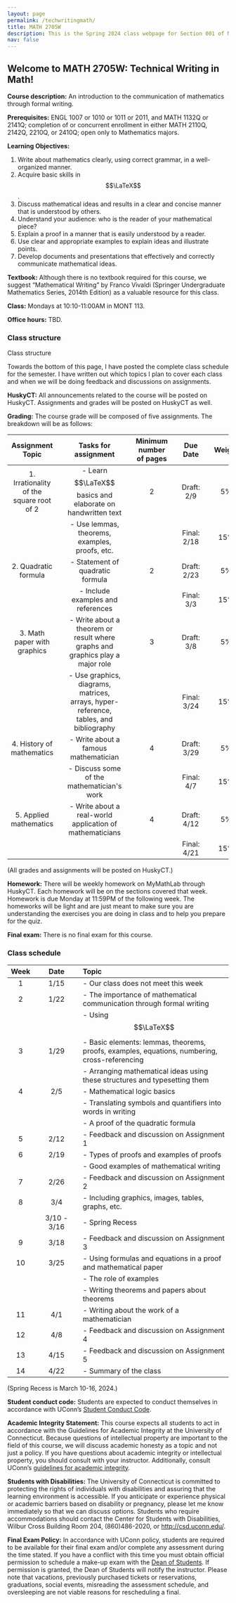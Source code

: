 ```yaml
---
layout: page
permalink: /techwritingmath/
title: MATH 2705W
description: This is the Spring 2024 class webpage for Section 001 of MATH 2705W Technical Writing in Math at UConn.  
nav: false
---
```


## Welcome to MATH 2705W: Technical Writing in Math! 

**Course description:** An introduction to the communication of mathematics through formal writing.

**Prerequisites:** ENGL 1007 or 1010 or 1011 or 2011, and MATH 1132Q or 2141Q; completion of or concurrent enrollment in either MATH 2110Q, 2142Q, 2210Q, or 2410Q; open only to Mathematics majors.

**Learning Objectives:**
1. Write about mathematics clearly, using correct grammar, in a well-organized manner.
2. Acquire basic skills in $$\LaTeX$$. 
3. Discuss mathematical ideas and results in a clear and concise manner that is understood by others.
4. Understand your audience: who is the reader of your mathematical piece?
5. Explain a proof in a manner that is easily understood by a reader.
6. Use clear and appropriate examples to explain ideas and illustrate points.
7. Develop documents and presentations that effectively and correctly communicate mathematical ideas.

**Textbook:** Although there is no textbook required for this course, we suggest “Mathematical Writing” by Franco Vivaldi (Springer Undergraduate Mathematics Series, 2014th Edition) as a valuable resource for this class.

**Class:** Mondays at 10:10-11:00AM in MONT 113. 

**Office hours:** TBD. 
<!-- Tuesdays and Thursdays at 2:15-3:15PM on webex. You can access my webex link through HuskyCT. -->


### Class structure

Class structure

Towards the bottom of this page, I have posted the complete class schedule for the semester. I have written out which topics I plan to cover each class and when we will be doing feedback and discussions on assignments. 


**HuskyCT:** All announcements related to the course will be posted on HuskyCT. Assignments and grades will be posted on HuskyCT as well. 

**Grading:** The course grade will be composed of five assignments. The breakdown will be as follows: 

| Assignment Topic |       |  Tasks for assignment   |       | Minimum number of pages |        |   Due Date   |        | Weight | 
| :----:           | :---: |  :----:                 | :---: |    :----:    | :----: | :----: | :---: |  :----:   | 
| 1. Irrationality of the square root of 2 |      |  - Learn $$\LaTeX$$ basics and elaborate on handwritten text |   |  2   |        | Draft: 2/9   |        |  5%    | 
|                  |       |  - Use lemmas, theorems, examples, proofs, etc.     |        |                         |        | Final: 2/18  |        |  15%   |
| 2. Quadratic formula |       |  - Statement of quadratic formula         |    |  2                      |        | Draft: 2/23  |        |  5%    |
|                  |       |  - Include examples and references         |        |                         |        | Final: 3/3   |        |  15%   |
| 3. Math paper with graphics |       |  - Write about a theorem or result where graphs and graphics play a major role |   |  3               |        | Draft: 3/8   |        |  5%    |
|                  |       |  - Use graphics, diagrams, matrices, arrays, hyper-reference, tables, and bibliography        |        |                         |        | Final: 3/24  |        |  15%   |
| 4. History of mathematics |       |  - Write about a famous mathematician         |     |  4                |        | Draft: 3/29  |        |  5%    |
|                  |       |  - Discuss some of the mathematician's work         |       |                         |        | Final: 4/7   |        |  15%   | 
| 5. Applied mathematics |       |  - Write about a real-world application of mathematicians  |     |  4                   |        | Draft: 4/12  |        |  5%    |
|                  |        |           |       |                         |        | Final: 4/21  |        |  15%   |


(All grades and assignments will be posted on HuskyCT.) 


**Homework:** There will be weekly homework on MyMathLab through HuskyCT. Each homework will be on the sections covered that week. Homework is due Monday at 11:59PM of the following week. The homeworks will be light and are just meant to make sure you are understanding the exercises you are doing in class and to help you prepare for the quiz. 


**Final exam:** There is no final exam for this course. 



### Class schedule

| Week  |      | Date    |      | Topic                                                                   | 
| :---: | :--: | :---:   | :--: | :---                                                                    | 
| 1     |      | 1/15    |      |  - Our class does not meet this week | 
| 2     |      | 1/22    |      |  - The importance of mathematical communication through formal writing  |  
|       |      |         |      |  - Using $$\LaTeX$$                                                     | 
| 3     |      | 1/29    |      |  - Basic elements: lemmas, theorems, proofs, examples, equations, numbering, cross-referencing  | 
|       |      |         |      |  - Arranging mathematical ideas using these structures and typesetting them     | 
| 4     |      | 2/5     |      |  - Mathematical logic basics                                             |   
|       |      |         |      |  - Translating symbols and quantifiers into words in writing             |
|       |      |         |      |  - A proof of the quadratic formula                                      | 
| 5     |      | 2/12    |      |  - Feedback and discussion on Assignment 1                               |  
| 6     |      | 2/19    |      |  - Types of proofs and examples of proofs                                |    
|       |      |         |      |  - Good examples of mathematical writing                                 | 
| 7     |      | 2/26    |      |  - Feedback and discussion on Assignment 2                               |  
| 8     |      | 3/4     |      |  - Including graphics, images, tables, graphs, etc.                      |    
|   |      | 3/10 - 3/16 |      |  - Spring Recess                                                         |  
| 9     |      | 3/18    |      |  - Feedback and discussion on Assignment 3                               | 
| 10    |      | 3/25    |      |  - Using formulas and equations in a proof and mathematical paper        |   
|       |      |         |      |  - The role of examples                                                  |   
|       |      |         |      |  - Writing theorems and papers about theorems                            |     
| 11    |      | 4/1     |      |  - Writing about the work of a mathematician                             |     
| 12    |      | 4/8     |      |  - Feedback and discussion on Assignment 4                               |     
| 13    |      | 4/15    |      |  - Feedback and discussion on Assignment 5                               |    
| 14    |      | 4/22    |      |  - Summary of the class                                                  |    
  
 

(Spring Recess is March 10-16, 2024.)

**Student conduct code:** Students are expected to conduct themselves in accordance with UConn’s [Student Conduct Code](https://community.uconn.edu/the-student-code/).

**Academic Integrity Statement:** This course expects all students to act in accordance with the Guidelines for Academic Integrity at the University of Connecticut. Because questions of intellectual property are important to the field of this course, we will discuss academic honesty as a topic and not just a policy. If you have questions about academic integrity or intellectual property, you should consult with your instructor. Additionally, consult UConn’s [guidelines for academic integrity](https://community.uconn.edu/the-student-code-appendix-a/).

**Students with Disabilities:** The University of Connecticut is committed to protecting the rights of individuals with disabilities and assuring that the learning environment is accessible. If you anticipate or experience physical or academic barriers based on disability or pregnancy, please let me know immediately so that we can discuss options. Students who require accommodations should contact the Center for Students with Disabilities, Wilbur Cross Building Room 204, (860)486-2020, or http://csd.uconn.edu/.

**Final Exam Policy:** In accordance with UConn policy, students are required to be available for their final exam and/or complete any assessment during the time stated. If you have a conflict with this time you must obtain official permission to schedule a make-up exam with the [Dean of Students](http://dos.uconn.edu/). If permission is granted, the Dean of Students will notify the instructor. Please note that vacations, previously purchased tickets or reservations, graduations, social events, misreading the assessment schedule, and oversleeping are not viable reasons for rescheduling a final.



